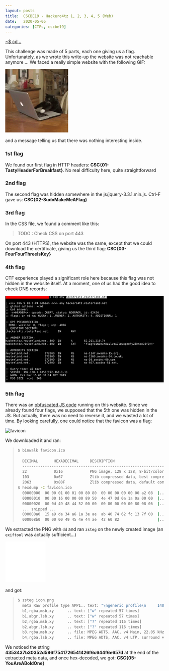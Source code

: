 ```yaml
---
layout: posts
title:  CSCBE19 - Hackerc4tz 1, 2, 3, 4, 5 (Web)
date:   2020-05-05
categories: [CTFs, cscbe19]
---
```


[~$ cd ..](/ctfs/cscbe19/2020/05/05/index.html)

This challenge was made of 5 parts, each one giving us a flag. Unfortunately, as we wrote this write-up the website was not reachable anymore ... We faced a really simple website with the following GIF:

![cat](/assets/res/CTFs/cscbe19/hacker_c4tz/cat.gif)

and a message telling us that there was nothing interesting inside.

### 1st flag

We found our first flag in HTTP headers: **CSC{01-TastyHeaderForBreakfast}**. No real difficulty here, quite straightforward

### 2nd flag

The second flag was hidden somewhere in the js/jquery-3.3.1.min.js. Ctrl-F gave us: **CSC{02-SudoMakeMeAFlag}**

### 3rd flag

In the CSS file, we found a comment like this:

>TODO : Check CSS on port 443

On port 443 (HTTPS), the website was the same, except that we could download the certificate, giving us the third flag: **CSC{03-FourFourThreeIsKey}**

### 4th flag

CTF experience played a significant role here because this flag was not hidden in the website itself. At a moment, one of us had the good idea to check DNS records:

![dns](/assets/res/CTFs/cscbe19/hacker_c4tz/dns.png)

### 5th flag

There was an [obfuscated JS code](/assets/res/CTFs/cscbe19/hacker_c4tz/index.js) running on this website. Since we already found four flags, we supposed that the 5th one was hidden in the JS. But actually, there was no need to reverse it, and we wasted a lot of time.
By looking carefully, one could notice that the favicon was a flag:

![favicon](/assets/res/CTFs/cscbe19/hacker_c4tz/favicon.ico)

We downloaded it and ran:

> ```sh
>$ binwalk favicon.ico
>
>	DECIMAL       HEXADECIMAL     DESCRIPTION
>	--------------------------------------------------------------------------------
>	22            0x16            PNG image, 128 x 128, 8-bit/color RGBA, non-interlaced
>	103           0x67            Zlib compressed data, best compression
>	2063          0x80F           Zlib compressed data, default compression
>$ hexdump -C favicon.ico
>	00000000  00 00 01 00 01 00 80 80  00 00 00 00 00 00 a2 08  |................|
>	00000010  00 00 16 00 00 00 89 50  4e 47 0d 0a 1a 0a 00 00  |.......PNG......|
>	00000020  00 0d 49 48 44 52 00 00  00 80 00 00 00 80 08 06  |..IHDR..........|
>	... snipped ...
>	000008a0  15 e9 da 34 a6 1a 3e ae  ab 40 74 62 fc 13 7f 00  |...4..>..@tb....|
>	000008b0  00 00 00 49 45 4e 44 ae  42 60 82                 |...IEND.B`.|
> ```

We extracted the PNG with `dd` and ran `zsteg` on the newly created image (an `exiftool` was actually sufficient...)

![icon](/assets/res/CTFs/cscbe19/hacker_c4tz/icon.png)

and got:

> ```sh
>$ zsteg icon.png
>	meta Raw profile type APP1.. text: "\ngeneric profile\n     140\n4578696600004d4d002a0000000800030128000300000001000200000213000300000001\n000100008769000400000001000000320000000000049000000700000004303233319101\n00070000000401020300928600070000001e00000068a000000700000004303130300000\n000041534349490000004353437b30352d596f7541726541426f6c644f6e657d\n"
>	b1,rgba,msb,xy      .. text: ["w" repeated 57 times]
>	b1,abgr,lsb,xy      .. text: ["w" repeated 57 times]
>	b2,rgba,msb,xy      .. text: ["?" repeated 116 times]
>	b2,abgr,lsb,xy      .. text: ["?" repeated 116 times]
>	b3,rgba,msb,xy      .. file: MPEG ADTS, AAC, v4 Main, 22.05 kHz, surround + side
>	b4,rgba,lsb,xy      .. file: MPEG ADTS, AAC, v4 LTP, surround + side
> ```

We noticed the string **4353437b30352d596f7541726541426f6c644f6e657d** at the end of the extracted meta data, and once hex-decoded, we got: **CSC{05-YouAreABoldOne}**
